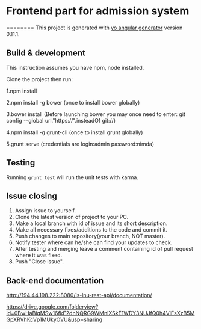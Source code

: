# Frontend part for admission system
========
This project is generated with [yo angular generator](https://github.com/yeoman/generator-angular)
version 0.11.1.

## Build & development

This instruction assumes you have npm, node installed.

Clone the project then run:

1.npm install

2.npm install -g bower (once to install bower globally)

3.bower install (Before launching bower you may once need to enter: git config --global url."https://".insteadOf git://)

4.npm install -g grunt-cli (once to install grunt globally)

5.grunt serve
(credentials are login:admin password:nimda)

## Testing

Running `grunt test` will run the unit tests with karma.

## Issue closing

1. Assign issue to yourself.
2. Clone the latest version of project to your PC.
3. Make a local branch with id of issue and its short description.
4. Make all necessary fixes/additions to the code and commit it.
5. Push changes to main repository(your branch, NOT master).
6. Notify tester where can he/she can find your updates to check.
7. After testing and merging leave a comment containing id of pull request where it was fixed.
8. Push "Close issue".

## Back-end documentation

http://194.44.198.222:8080/is-lnu-rest-api/documentation/

https://drive.google.com/folderview?id=0BwHaBiqMSw16fkE2dnNQRG9WMnlXSkE1WDY3NUJfQ0h4VlFsXzB5MGpXRVhKcVp1MUkyOVU&usp=sharing
